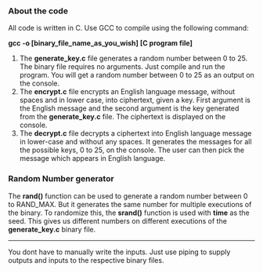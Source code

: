### About the code

All code is written in C. Use GCC to compile using the following command:

**gcc -o \[binary_file_name_as_you_wish\] \[C program file\]**

1. The **generate_key.c** file generates a random number between 0 to 25. The binary file requires no arguments. Just compile and run the program. You will get a random number between 0 to 25 as an output on the console.
2. The **encrypt.c** file encrypts an English language message, without spaces and in lower case, into ciphertext, given a key. First argument is the English message and the second argument is the key generated from the **generate_key.c** file. The ciphertext is displayed on the console.
3. The **decrypt.c** file decrypts a ciphertext into English language message in lower-case and without any spaces. It generates the messages for all the possible keys, 0 to 25, on the console. The user can then pick the message which appears in English language.


### Random Number generator

The **rand()** function can be used to generate a random number between 0 to RAND_MAX. But it generates the same number for multiple executions of the binary. To randomize this, the **srand()** function is used with **time** as the seed. This gives us different numbers on different executions of the **generate_key.c** binary file.

<hr>

You dont have to manually write the inputs. Just use piping to supply outputs and inputs to the respective binary files.
